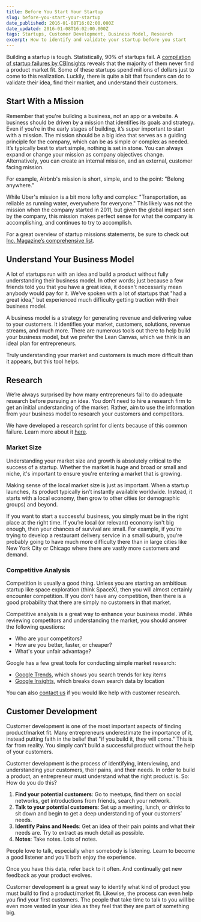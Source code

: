 ```yaml
---
title: Before You Start Your Startup
slug: before-you-start-your-startup
date_published: 2016-01-08T16:02:00.000Z
date_updated: 2016-01-08T16:02:00.000Z
tags: Startups, Customer Development, Business Model, Research
excerpt: How to identify and validate your startup before you start
---
```


Building a startup is tough. Statistically, 90% of startups fail. A [compilation of startup failures by CBInsights](https://www.cbinsights.com/blog/startup-failure-post-mortem/) reveals that the majority of them never find a product market fit. Some of these startups spend millions of dollars just to come to this realization. Luckily, there is quite a bit that founders can do to validate their idea, find their market, and understand their customers.


## Start With a Mission

Remember that you're building a business, not an app or a website. A business should be driven by a mission that identifies its goals and strategy. Even if you’re in the early stages of building, it’s super important to start with a mission. The mission should be a big idea that serves as a guiding principle for the company, which can be as simple or complex as needed. It’s typically best to start simple, nothing is set in stone. You can always expand or change your mission as company objectives change. Alternatively, you can create an internal mission, and an external, customer facing mission.

For example, Airbnb's mission is short, simple, and to the point: "Belong anywhere."

While Uber's mission is a bit more lofty and complex: "Transportation, as reliable as running water, everywhere for everyone." This likely was not the mission when the company started in 2011, but given the global impact seen by the company, this mission makes perfect sense for what the company is accomplishing, and continues to try to accomplish.

For a great overview of startup missions statements, be sure to check out [Inc. Magazine’s comprehensive list](http://www.inc.com/larry-kim/30-inspiring-billion-dollar-startup-company-mission-statements.html).


## Understand Your Business Model

A lot of startups run with an idea and build a product without fully understanding their business model. In other words; just because a few friends told you that you have a great idea, it doesn't necessarily mean anybody would pay for it. We've spoken with a lot of startups that "had a great idea," but experienced much difficulty getting traction with their business model.

A business model is a strategy for generating revenue and delivering value to your customers. It identifies your market, customers, solutions, revenue streams, and much more. There are numerous tools out there to help build your business model, but we prefer the Lean Canvas, which we think is an ideal plan for entrepreneurs.

Truly understanding your market and customers is much more difficult than it appears, but this tool helps.

## Research

We’re always surprised by how many entrepreneurs fail to do adequate research before pursuing an idea. You don't need to hire a research firm to get an initial understanding of the market. Rather, aim to use the information from your business model to research your customers and competitors.

We have developed a research sprint for clients because of this common failure. Learn more about it [here](https://www.kohactive.com/startups/research-sprint).

### Market Size

Understanding your market size and growth is absolutely critical to the success of a startup. Whether the market is huge and broad or small and niche, it's important to ensure you're entering a market that is growing.

Making sense of the local market size is just as important. When a startup launches, its product typically isn’t instantly available worldwide. Instead, it starts with a local economy, then grow to other cities (or demographic groups) and beyond.

If you want to start a successful business, you simply must be in the right place at the right time. If you’re local (or relevant) economy isn't big enough, then your chances of survival are small. For example, if you're trying to develop a restaurant delivery service in a small suburb, you're probably going to have much more difficulty there than in large cities like New York City or Chicago where there are vastly more customers and demand.

### Competitive Analysis

Competition is usually a good thing. Unless you are starting an ambitious startup like space exploration (think SpaceX), then you will almost certainly encounter competition. If you don’t have any competition, then there is a good probability that there are simply no customers in that market.

Competitive analysis is a great way to enhance your business model. While reviewing competitors and understanding the market, you should answer the following questions:

- Who are your competitors?
- How are you better, faster, or cheaper?
- What's your unfair advantage?


Google has a few great tools for conducting simple market research:

- [Google Trends](https://www.google.com/trends/), which shows you search trends for key items
- [Google Insights](http://www.google.com/insights/), which breaks down search data by location


You can also [contact us](https://www.kohactive.com/contact/) if you would like help with customer research.

## Customer Development

Customer development is one of the most important aspects of finding product/market fit. Many entrepreneurs underestimate the importance of it, instead putting faith in the belief that "if you build it, they will come." This is far from reality. You simply can't build a successful product without the help of your customers.

Customer development is the process of identifying, interviewing, and understanding your customers, their pains, and their needs. In order to build a product, an entrepreneur must understand what the right product is. So: How do you do this?

1. **Find your potential customers**: Go to meetups, find them on social networks, get introductions from friends, search your network.
2. **Talk to your potential customers**: Set up a meeting, lunch, or drinks to sit down and begin to get a deep understanding of your customers’ needs.
3. **Identify Pains and Needs**: Get an idea of their pain points and what their needs are. Try to extract as much detail as possible.
4. **Notes**: Take notes. Lots of notes.


People love to talk, especially when somebody is listening. Learn to become a good listener and you'll both enjoy the experience.

Once you have this data, refer back to it often. And continually get new feedback as your product evolves.

Customer development is a great way to identify what kind of product you must build to find a product/market fit. Likewise, the process can even help you find your first customers. The people that take time to talk to you will be even more vested in your idea as they feel that they are part of something big.

